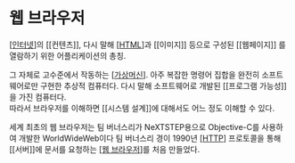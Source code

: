 # 웹 브라우저


[[인터넷]]의 [[컨텐츠]], 다시 말해 [[HTML]]과 [[이미지]] 등으로 구성된 [[웹페이지]] 를 열람하기 위한 어플리케이션의 총칭.

그 자체로 고수준에서 작동하는 [[가상머신]]. 
아주 복잡한 명령어 집합을 완전히 소프트웨어로만 구현한 추상적 컴퓨터다. 
다시 말해 소프트웨어로 개발된 [[프로그램 가능성]]을 가진 컴퓨터다.  
따라서 브라우저를 이해하면 [[시스템 설계]]에 대해서도 어느 정도 이해할 수 있다. 

세계 최초의 웹 브라우저는 팀 버너스리가 NeXTSTEP용으로 Objective-C를 사용하여 개발한 WorldWideWeb이다
팀 버너스리 경이 1990년 [[HTTP]] 프로토콜을 통해 [[서버]]에 문서를 요청하는 [[웹 브라우저]]를 처음 만들었다. 


[//begin]: # "Autogenerated link references for markdown compatibility"
[인터넷]: 인터넷.md "인터넷"
[HTML]: HTML.md "HTML"
[가상머신]: 가상머신.md "가상머신"
[HTTP]: HTTP.md "HTTP"
[웹 브라우저]: <웹 브라우저.md> "웹 브라우저"
[//end]: # "Autogenerated link references"